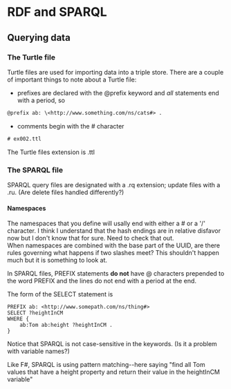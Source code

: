 # RDF and SPARQL #
## Querying data

### The Turtle file

Turtle files are used for importing data into a triple store.  There are a couple of important things to note about a Turtle file:

* prefixes are declared with the @prefix keyword  and *all* statements end with a period, so

```txt
@prefix ab: \<http://www.something.com/ns/cats#> .
```

* comments begin with the \# character

```txt
# ex002.ttl
```

The Turtle files extension is .ttl

### The SPARQL file

SPARQL query files are designated with a .rq extension; update files with a .ru.  (Are delete files handled differently?)

#### Namespaces

The namespaces that you define will usally end with either a # or a '/' character.  I think I understand that the hash endings are in relative disfavor now but I don't know that for sure.  Need to check that out.  
When namespaces are combined with the base part of the UUID, are there rules governing what happens if two slashes meet?  This shouldn't happen much but it is something to look at.

In SPARQL files, PREFIX statements **do not** have \@ characters prepended to the word PREFIX and the lines do not end with a period at the end.

The form of the SELECT statement is 
```
PREFIX ab: <http://www.somepath.com/ns/thing#>
SELECT ?heightInCM
WHERE {
    ab:Tom ab:height ?heightInCM .
}
```

Notice that SPARQL is not case-sensitive in the keywords.  (Is it a problem with variable names?)

Like F#, SPARQL is using pattern matching--here saying "find all Tom values that have a height property and return their value in the heightInCM variable"









